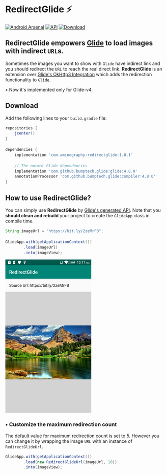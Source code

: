 # RedirectGlide :zap:
[![Android Arsenal]( https://img.shields.io/badge/Android%20Arsenal-RedirectGlide-brightgreen.svg?style=flat )](https://android-arsenal.com/user/aminography)
[![API](https://img.shields.io/badge/API-14%2B-ffaa00.svg?style=flat)](https://android-arsenal.com/api?level=14)
[![Download](https://api.bintray.com/packages/aminography/maven/RedirectGlide/images/download.svg) ](https://bintray.com/aminography/maven/RedirectGlide/_latestVersion)
  
## **RedirectGlide** empowers [Glide][1] to load images with indirect `URL`s.

Sometimes the images you want to show with `Glide` have indirect link and you should redirect the `URL` to reach the real direct link. **RedirectGlide** is an extension over [Glide's OkHttp3 Integration][2] which adds the redirection functionality to `Glide`.

• Now it's implemented only for Glide-v4.

Download
--------
Add the following lines to your `build.gradle` file:

```gradle
repositories {
    jcenter()
}
  
dependencies {
    implementation 'com.aminography:redirectglide:1.0.1'
    
    // The normal Glide dependencies
    implementation 'com.github.bumptech.glide:glide:4.8.0'
    annotationProcessor 'com.github.bumptech.glide:compiler:4.8.0'
}
```

How to use RedirectGlide?
--------
  
You can simply use **RedirectGlide** by [Glide's generated API][3]. Note that you **should clean and rebuild** your project to create the `GlideApp` class in compile time.

```java
String imageUrl = "https://bit.ly/2zeMrFB";

GlideApp.with(getApplicationContext())
        .load(imageUrl)
        .into(imageView);
```

![Example](screenshot.png)

### • Customize the maximum redirection count

The default value for maximum redirection count is set to 5. However you can change it by wrapping the image `URL` with an instance of `RedirectGlideUrl`.

```java
GlideApp.with(getApplicationContext())
        .load(new RedirectGlideUrl(imageUrl, 10))
        .into(imageView);
```

  [1]: https://github.com/bumptech/glide
  [2]: https://github.com/bumptech/glide/tree/master/integration/okhttp3
  [3]: https://bumptech.github.io/glide/doc/generatedapi.html
